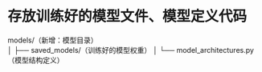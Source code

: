 # 存放训练好的模型文件、模型定义代码
models/（新增：模型目录）        
│   ├── saved_models/（训练好的模型权重）
│   └── model_architectures.py（模型结构定义）